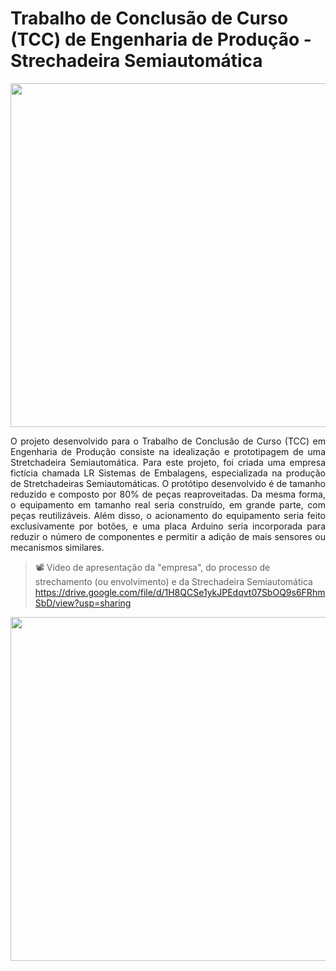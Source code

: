 # Trabalho de Conclusão de Curso (TCC) de Engenharia de Produção - Strechadeira Semiautomática

<p align="center"><img src="https://i.postimg.cc/tCXR6gmM/stesm.png" width="550"></p>

<p align="justify">O projeto desenvolvido para o Trabalho de Conclusão de Curso (TCC) em Engenharia de Produção consiste na idealização e prototipagem de uma Stretchadeira Semiautomática. Para este projeto, foi criada uma empresa fictícia chamada LR Sistemas de Embalagens, especializada na produção de Stretchadeiras Semiautomáticas. O protótipo desenvolvido é de tamanho reduzido e composto por 80% de peças reaproveitadas. Da mesma forma, o equipamento em tamanho real seria construído, em grande parte, com peças reutilizáveis. Além disso, o acionamento do equipamento seria feito exclusivamente por botões, e uma placa Arduino seria incorporada para reduzir o número de componentes e permitir a adição de mais sensores ou mecanismos similares.</p>

> 📽️ Vídeo de apresentação da "empresa", do processo de strechamento (ou envolvimento) e da Strechadeira Semiautomática
> https://drive.google.com/file/d/1H8QCSe1ykJPEdqvt07SbOQ9s6FRhmSbD/view?usp=sharing

<p align="center"><img src="https://i.postimg.cc/brF3Trpj/eqip.png" width="550"></p>
